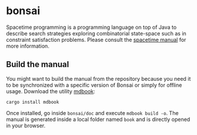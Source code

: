 # bonsai

<!--- [![ptal on Travis CI][travis-image]][travis]

[travis-image]: https://travis-ci.org/ptal/bonsai.png
[travis]: https://travis-ci.org/ptal/bonsai
-->

Spacetime programming is a programming language on top of Java to describe search strategies exploring combinatorial state-space such as in constraint satisfaction problems.
Please consult the [spacetime manual](http://hyc.io/spacetime) for more information.

## Build the manual

You might want to build the manual from the repository because you need it to be synchronized with a specific version of Bonsai or simply for offline usage.
Download the utility [mdbook](https://rust-lang-nursery.github.io/mdBook/):

```
cargo install mdbook
```

Once installed, go inside `bonsai/doc` and execute `mdbook build -o`.
The manual is generated inside a local folder named `book` and is directly opened in your browser.
